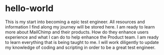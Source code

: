 # hello-world
This is my start into becoming a epic test engineer. All resources and information I find along my journey will be stored here. 
I am ready to learn more about MailChimp and their products. How do they enhance users experience and what I can do to help enhance the Product team.  I am ready to learn everything that is being taught to me. I will work diligently to update my knowledge of coding and scripting in order to be a great test engineer. 
